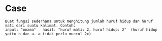 # Case
    Buat fungsi sederhana untuk menghitung jumlah huruf hidup dan huruf mati dari suatu kalimat. Contoh:
    input: "omama"   hasil: "huruf mati: 2, huruf hidup: 2"  (huruf hidup yaitu o dan a. a tidak perlu muncul 2x)